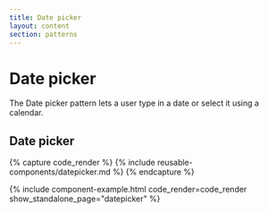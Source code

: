```yaml
---
title: Date picker
layout: content
section: patterns
---
```


# Date picker

The Date picker pattern lets a user type in a date or select it using a calendar.



## Date picker

{% capture code_render %}
  {% include reusable-components/datepicker.md %}
{% endcapture %}

{% include component-example.html code_render=code_render show_standalone_page="datepicker" %}
